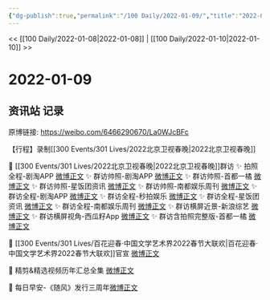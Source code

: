 ```yaml
---
{"dg-publish":true,"permalink":"/100 Daily/2022-01-09/","title":"2022-01-09","created":"2022-12-22T16:42:36.000+08:00","updated":"2023-04-11T14:46:35.000+08:00"}
---
```



<< [[100 Daily/2022-01-08\|2022-01-08]] | [[100 Daily/2022-01-10\|2022-01-10]] >>

# 2022-01-09

## 资讯站 记录

原博链接: https://weibo.com/6466290670/La0WJcBFc

【行程】录制[[300 Events/301 Lives/2022北京卫视春晚\|2022北京卫视春晚]]

💫 [[300 Events/301 Lives/2022北京卫视春晚\|2022北京卫视春晚]]群访
✨ 拍照全程-剧淘APP [微博正文](https://m.weibo.cn/6466290670/4723776958238127)
✨ 群访帅照-剧淘APP [微博正文](https://m.weibo.cn/6466290670/4723776208766173)
✨ 群访帅照-首都一橘 [微博正文](https://m.weibo.cn/6466290670/4723777558020373)
✨ 群访帅照-星饭团资讯 [微博正文](https://m.weibo.cn/6466290670/4723817852700880)
✨ 群访帅照-南都娱乐周刊 [微博正文](https://m.weibo.cn/6466290670/4723814283875431)
✨ 群访全程-剧淘APP [微博正文](https://m.weibo.cn/6466290670/4723774962536494)
✨ 群访全程-秒拍娱乐 [微博正文](https://m.weibo.cn/6466290670/4723778682882689)
✨ 群访全程-星饭团资讯 [微博正文](https://m.weibo.cn/6466290670/4723817764885071)
✨ 群访全程-南都娱乐周刊 [微博正文](https://m.weibo.cn/6466290670/4723783657065864)
✨ 群访横屏近景-新浪综艺 [微博正文](https://m.weibo.cn/6466290670/4723777860534441)
✨ 群访横屏视角-西瓜籽App [微博正文](https://m.weibo.cn/6466290670/4723782633391812)
✨ 群访含拍照完整版-首都一橘 [微博正文](https://m.weibo.cn/6466290670/4723777109233616)

💫 [[300 Events/301 Lives/百花迎春·中国文学艺术界2022春节大联欢\|百花迎春·中国文学艺术界2022春节大联欢]]官宣 [微博正文](https://m.weibo.cn/6466290670/4723816741211917)

💫 精剪&精选视频历年汇总全集 [微博正文](https://m.weibo.cn/6466290670/4723671488530821)

💫 每日早安-《随风》发行三周年[微博正文](https://m.weibo.cn/6466290670/4723648437158241)
